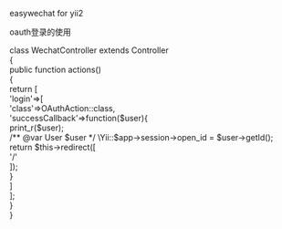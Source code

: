 easywechat for yii2  
   
oauth登录的使用  
  
class WechatController extends Controller  
{  
    public function actions()  
    {  
        return [  
            'login'=>[  
                'class'=>OAuthAction::class,  
                'successCallback'=>function($user){  
                    print_r($user);  
                    /** @var User $user */  
                    \Yii::$app->session->open_id = $user->getId();  
                    return $this->redirect([  
                        '/'  
                    ]);  
                }  
            ]  
        ];  
    }  
}  
